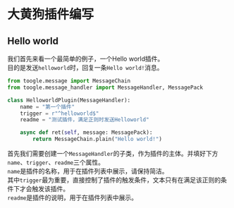 # 大黄狗插件编写

## Hello world

我们首先来看一个最简单的例子，一个Hello world插件。  
目的是发送`helloworld`时，回复一条`Hello world!`消息。

```python
from toogle.message import MessageChain
from toogle.message_handler import MessageHandler, MessagePack

class HelloworldPlugin(MessageHandler):
    name = "第一个插件"
    trigger = r"^helloworld$"
    readme = "测试插件，满足正则时发送Helloworld"

    async def ret(self, message: MessagePack):
        return MessageChain.plain("Hello world!")
```

首先我们需要创建一个`MessageHandler`的子类，作为插件的主体。并填好下方`name`、`trigger`、`readme`三个属性。  
`name`是插件的名称，用于在插件列表中展示，请保持简洁。  
其中`trigger`最为重要，直接控制了插件的触发条件，文本只有在满足该正则的条件下才会触发该插件。  
`readme`是插件的说明，用于在插件列表中展示。  
